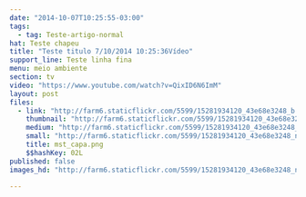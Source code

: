 ```yaml
---
date: "2014-10-07T10:25:55-03:00"
tags:
  - tag: Teste-artigo-normal
hat: Teste chapeu
title: "Teste titulo 7/10/2014 10:25:36Vídeo"
support_line: Teste linha fina
menu: meio ambiente
section: tv
video: "https://www.youtube.com/watch?v=QixID6N6ImM"
layout: post
files:
  - link: "http://farm6.staticflickr.com/5599/15281934120_43e68e3248_b.jpg"
    thumbnail: "http://farm6.staticflickr.com/5599/15281934120_43e68e3248_t.jpg"
    medium: "http://farm6.staticflickr.com/5599/15281934120_43e68e3248_z.jpg"
    small: "http://farm6.staticflickr.com/5599/15281934120_43e68e3248_n.jpg"
    title: mst_capa.png
    $$hashKey: 02L
published: false
images_hd: "http://farm6.staticflickr.com/5599/15281934120_43e68e3248_n.jpg"

---
```

